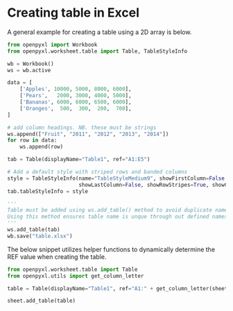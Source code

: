 # Creating table in Excel

A general example for creating a table using a 2D array is below.
```python
from openpyxl import Workbook
from openpyxl.worksheet.table import Table, TableStyleInfo

wb = Workbook()
ws = wb.active

data = [
    ['Apples', 10000, 5000, 8000, 6000],
    ['Pears',   2000, 3000, 4000, 5000],
    ['Bananas', 6000, 6000, 6500, 6000],
    ['Oranges',  500,  300,  200,  700],
]

# add column headings. NB. these must be strings
ws.append(["Fruit", "2011", "2012", "2013", "2014"])
for row in data:
    ws.append(row)

tab = Table(displayName="Table1", ref="A1:E5")

# Add a default style with striped rows and banded columns
style = TableStyleInfo(name="TableStyleMedium9", showFirstColumn=False,
                       showLastColumn=False, showRowStripes=True, showColumnStripes=True)
tab.tableStyleInfo = style

'''
Table must be added using ws.add_table() method to avoid duplicate names.
Using this method ensures table name is unque through out defined names and all other table name.
'''
ws.add_table(tab)
wb.save("table.xlsx")
```

The below snippet utilizes helper functions to dynamically determine the REF value when creating the table.
```python
from openpyxl.worksheet.table import Table
from openpyxl.utils import get_column_letter

table = Table(displayName="Table1", ref="A1:" + get_column_letter(sheet.max_column) + str(sheet.max_row))

sheet.add_table(table)
```
